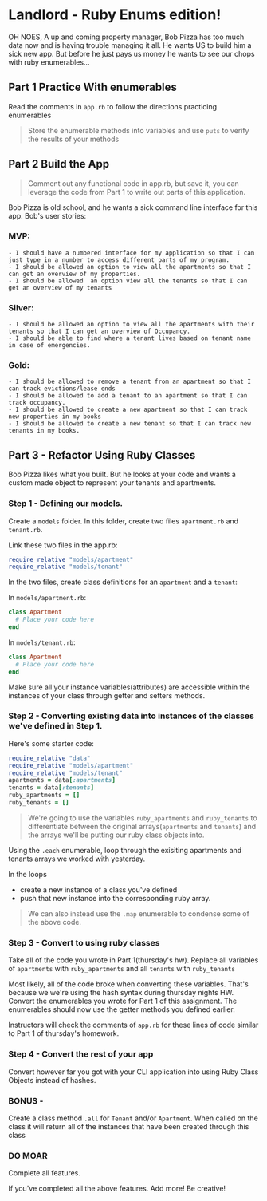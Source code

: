 # Landlord - Ruby Enums edition!

OH NOES, A up and coming property manager, Bob Pizza has too much data now and is having trouble managing it all. He wants US to build him a sick new app. But before he just pays us money he wants to see our chops with ruby enumerables...

## Part 1 Practice With enumerables
Read the comments in `app.rb` to follow the directions practicing enumerables
> Store the enumerable methods into variables and use `puts` to verify the results of your methods

## Part 2 Build the App
> Comment out any functional code in app.rb, but save it, you can leverage the code from Part 1 to write out parts of this application.

Bob Pizza is old school, and he wants a sick command line interface for this app. Bob's user stories:

### MVP:
```
- I should have a numbered interface for my application so that I can just type in a number to access different parts of my program.
- I should be allowed an option to view all the apartments so that I can get an overview of my properties.
- I should be allowed  an option view all the tenants so that I can get an overview of my tenants
```

### Silver:
```
- I should be allowed an option to view all the apartments with their tenants so that I can get an overview of Occupancy.
- I should be able to find where a tenant lives based on tenant name in case of emergencies.
```

### Gold:
```
- I should be allowed to remove a tenant from an apartment so that I can track evictions/lease ends
- I should be allowed to add a tenant to an apartment so that I can track occupancy.
- I should be allowed to create a new apartment so that I can track new properties in my books
- I should be allowed to create a new tenant so that I can track new tenants in my books.
```

## Part 3 -  Refactor Using Ruby Classes
Bob Pizza likes what you built. But he looks at your code and wants a custom made object to represent your tenants and apartments.

### Step 1 - Defining our models.
Create a `models` folder. In this folder, create two files `apartment.rb` and `tenant.rb`.

Link these two files in the app.rb:

```ruby
require_relative "models/apartment"
require_relative "models/tenant"
```

In the two files, create class definitions for an `apartment` and a `tenant`:

In `models/apartment.rb`:

```ruby
class Apartment
  # Place your code here
end  
```

In `models/tenant.rb`:

```ruby
class Apartment
  # Place your code here
end  
```

Make sure all your instance variables(attributes) are accessible within the instances of your class through getter and setters methods.

### Step 2 - Converting existing data into instances of the classes we've defined in Step 1.

Here's some starter code:

```ruby
require_relative "data"
require_relative "models/apartment"
require_relative "models/tenant"
apartments = data[:apartments]
tenants = data[:tenants]
ruby_apartments = []
ruby_tenants = []
```

> We're going to use the variables `ruby_apartments` and `ruby_tenants` to differentiate between the original arrays(`apartments` and `tenants`) and the arrays we'll be putting our ruby class objects into.

Using the `.each` enumerable, loop through the exisiting apartments and tenants arrays we worked with yesterday.

In the loops
  - create a new instance of a class you've defined
  - push that new instance into the corresponding ruby array.

> We can also instead use the `.map` enumerable to condense some of the above code.

### Step 3 - Convert to using ruby classes
Take all of the code you wrote in Part 1(thursday's hw). Replace all variables of `apartments` with `ruby_apartments` and all `tenants` with `ruby_tenants`

Most likely, all of the code broke when converting these variables. That's because we we're using the hash syntax during thursday nights HW. Convert the enumerables you wrote for Part 1 of this assignment. The enumerables should now use the getter methods you defined earlier.

Instructors will check the comments of `app.rb` for these lines of code similar to Part 1 of thursday's homework.

### Step 4 - Convert the rest of your app

Convert however far you got with your CLI application into using Ruby Class Objects instead of hashes.

### BONUS -
Create a class method `.all` for `Tenant` and/or `Apartment`. When called on the class it will return all of the instances that have been created through this class

### DO MOAR
Complete all features.

If you've completed all the above features. Add more! Be creative!
